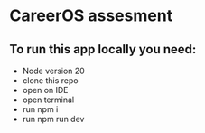 # CareerOS assesment
 ## To run this app locally you need:
 - Node version 20
 - clone this repo
 - open on IDE
 - open terminal
 - run npm i
 - run npm run dev
